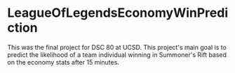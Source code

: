 # LeagueOfLegendsEconomyWinPrediction
This was the final project for DSC 80 at UCSD. This project's main goal is to predict the likelihood of a team individual winning in Summoner's Rift based on the economy stats after 15 minutes. 
